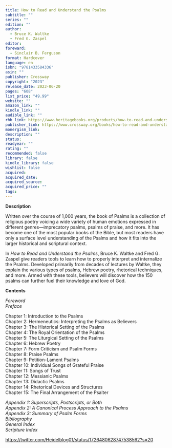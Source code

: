 ```yaml
---
title: How to Read and Understand the Psalms
subtitle: ""
series: ""
edition: ""
author:
  - Bruce K. Waltke
  - Fred G. Zaspel
editor: 
foreward:
  - Sinclair B. Ferguson
format: Hardcover
language: en
isbn: "9781433584336"
asin: ""
publisher: Crossway
copyright: "2023"
release_date: 2023-06-20
pages: "608"
list_price: "49.99"
website: ""
amazon_link: ""
kindle_link: ""
audible_link: ""
rhb_link: https://www.heritagebooks.org/products/how-to-read-and-understand-the-psalms-waltke-zaspel.html
publisher_link: https://www.crossway.org/books/how-to-read-and-understand-the-psalms-hcj/
monergism_link: 
description: ""
status: 
readyear: ""
rating: ""
recommended: false
library: false
kindle_library: false
wishlist: false
acquired: 
acquired_date: 
acquired_source: 
acquired_price: ""
tags:
---
```

**Description**

Written over the course of 1,000 years, the book of Psalms is a collection of religious poetry voicing a wide variety of human emotions expressed in different genres—imprecatory psalms, psalms of praise, and more. It has become one of the most popular books of the Bible, but most readers have only a surface level understanding of the Psalms and how it fits into the larger historical and scriptural context.

In _How to Read and Understand the Psalms_, Bruce K. Waltke and Fred G. Zaspel give readers tools to learn how to properly interpret and internalize the Psalms. Developed primarily from decades of lectures by Waltke, they explain the various types of psalms, Hebrew poetry, rhetorical techniques, and more. Armed with these tools, believers will discover how the 150 psalms can further fuel their knowledge and love of God. 

**Contents**

_Foreword  
Preface_   
  
Chapter 1: Introduction to the Psalms  
Chapter 2: Hermeneutics: Interpreting the Psalms as Believers  
Chapter 3: The Historical Setting of the Psalms  
Chapter 4: The Royal Orientation of the Psalms  
Chapter 5: The Liturgical Setting of the Psalms   
Chapter 6: Hebrew Poetry  
Chapter 7: Form Criticism and Psalm Forms  
Chapter 8: Praise Psalms   
Chapter 9: Petition-Lament Psalms  
Chapter 10: Individual Songs of Grateful Praise  
Chapter 11: Songs of Trust  
Chapter 12: Messianic Psalms  
Chapter 13: Didactic Psalms   
Chapter 14: Rhetorical Devices and Structures   
Chapter 15: The Final Arrangement of the Psalter  
  
_Appendix 1: Superscripts, Postscripts, or Both_  
_Appendix 2: A Canonical Process Approach to the Psalms_   
_Appendix 3: Summary of Psalm Forms_  
_Bibliography  
General Index_  
_Scripture Index_


https://twitter.com/Heidelblog01/status/1726480628747538562?s=20